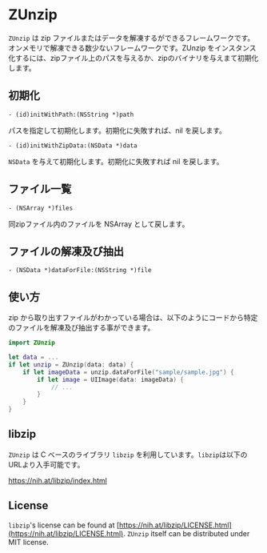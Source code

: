 # ZUnzip 

`ZUnzip` は zip ファイルまたはデータを解凍するができるフレームワークです。オンメモリで解凍できる数少ないフレームワークです。ZUnzip をインスタンス化するには、zipファイル上のパスを与えるか、zipのバイナリを与えまて初期化します。

## 初期化

```.objc
- (id)initWithPath:(NSString *)path
```

パスを指定して初期化します。初期化に失敗すれば、nil を戻します。

```.objc
- (id)initWithZipData:(NSData *)data
```

`NSData` を与えて初期化します。初期化に失敗すれば nil を戻します。

## ファイル一覧

```.objc
- (NSArray *)files
```

同zipファイル内のファイルを NSArray として戻します。

## ファイルの解凍及び抽出

```.objc
- (NSData *)dataForFile:(NSString *)file
```

## 使い方

zip から取り出すファイルがわかっている場合は、以下のようにコードから特定のファイルを解凍及び抽出する事ができます。

```.swift
import ZUnzip

let data = ...
if let unzip = ZUnzip(data: data) {
	if let imageData = unzip.dataForFile("sample/sample.jpg") {
		if let image = UIImage(data: imageData) {
			// ...
		}
	}
}
```

## libzip

`ZUnzip` は C ベースのライブラリ `libzip` を利用しています。`libzip`は以下のURLより入手可能です。

https://nih.at/libzip/index.html

## License

`libzip`'s license can be found at [https://nih.at/libzip/LICENSE.html](https://nih.at/libzip/LICENSE.html).  `ZUnzip` itself can be distributed under MIT license. 



